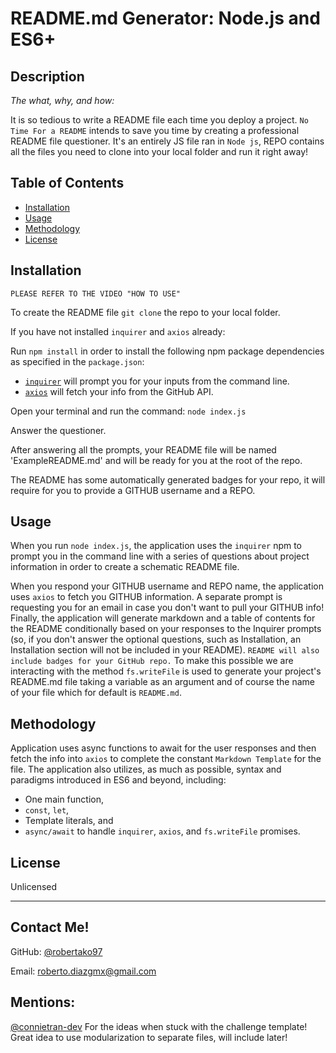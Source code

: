 # README.md Generator: Node.js and ES6+

## Description

*The what, why, and how:*

It is so tedious to write a README file each time you deploy a project. `No Time For a README` intends to save you time by creating a professional README file questioner.
It's an entirely JS file ran in `Node js`, REPO contains all the files you need to clone into your local folder and run it right away!

## Table of Contents

* [Installation](#installation)
* [Usage](#usage)
* [Methodology](#methodology)
* [License](#license)


## Installation

`PLEASE REFER TO THE VIDEO "HOW TO USE"`

To create the README file `git clone` the repo to your local folder.

If you have not installed `inquirer` and `axios` already:

Run `npm install` in order to install the following npm package dependencies as specified in the `package.json`:

* [`inquirer`](https://www.npmjs.com/package/inquirer) will prompt you for your inputs from the command line.
* [`axios`](https://www.npmjs.com/package/axios) will fetch your info from the GitHub API.

Open your terminal and run the command: `node index.js` 

Answer the questioner.

After answering all the prompts, your README file will be named 'ExampleREADME.md' and will be ready for you at the root of the repo.

The README has some automatically generated badges for your repo, it will require for you to provide a GITHUB username and a REPO.


## Usage

When you run `node index.js`, the application uses the `inquirer` npm to prompt you in the command line with a series of questions about project information in order to create a schematic README file.

When you respond your GITHUB username and REPO name, the application uses `axios` to fetch you GITHUB information. A separate prompt is requesting you for an email in case you don't want to pull your GITHUB info!
Finally, the application will generate markdown and a table of contents for the README conditionally based on your responses to the Inquirer prompts (so, if you don't answer the optional questions, such as Installation, an Installation section will not be included in your README). 
` README will also include badges for your GitHub repo.
`
To make this possible we are interacting with the method  `fs.writeFile` is used to generate your project's README.md file taking a variable as an argument and of course the name of your file which for default is `README.md`.

## Methodology

Application uses async functions to await for the user responses and then fetch the info into `axios` to complete the constant `Markdown Template` for the file.
The application also utilizes, as much as possible, syntax and paradigms introduced in ES6 and beyond, including: 

- One main function,
- `const`, `let`,
- Template literals, and
- `async/await` to handle `inquirer`, `axios`, and `fs.writeFile` promises.


## License

Unlicensed

---

## Contact Me!

GitHub: [@robertako97](https://api.github.com/users/robertako97)

Email: roberto.diazgmx@gmail.com

## Mentions:

[@connietran-dev](https://api.github.com/users/connietran-dev)
For the ideas when stuck with the challenge template! Great idea to use modularization to separate files, will include later!

